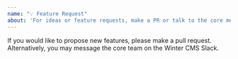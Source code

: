 ```yaml
---
name: "💡 Feature Request"
about: 'For ideas or feature requests, make a PR or talk to the core members on Slack'
---
```


If you would like to propose new features, please make a pull request. Alternatively, you may message the core team on the Winter CMS Slack.